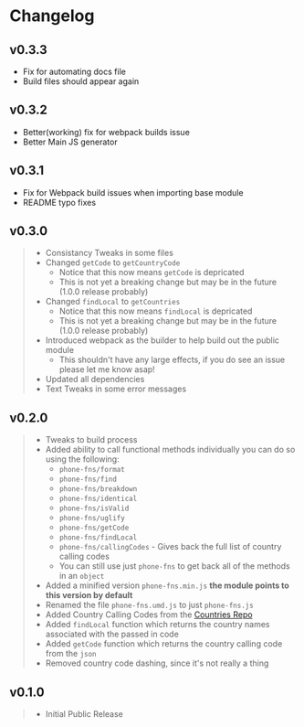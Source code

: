 # Changelog

## v0.3.3

- Fix for automating docs file
- Build files should appear again

## v0.3.2

- Better(working) fix for webpack builds issue
- Better Main JS generator

## v0.3.1

- Fix for Webpack build issues when importing base module
- README typo fixes

## v0.3.0

> - Consistancy Tweaks in some files
> - Changed `getCode` to `getCountryCode`
>   - Notice that this now means `getCode` is depricated
>   - This is not yet a breaking change but may be in the future (1.0.0 release probably)
> - Changed `findLocal` to `getCountries`
>   - Notice that this now means `findLocal` is depricated
>   - This is not yet a breaking change but may be in the future (1.0.0 release probably)
> - Introduced webpack as the builder to help build out the public module
>   - This shouldn't have any large effects, if you do see an issue please let me know asap!
> - Updated all dependencies
> - Text Tweaks in some error messages

## v0.2.0

> - Tweaks to build process
> - Added ability to call functional methods individually you can do so using the following:
>   - `phone-fns/format`
>   - `phone-fns/find`
>   - `phone-fns/breakdown`
>   - `phone-fns/identical`
>   - `phone-fns/isValid`
>   - `phone-fns/uglify`
>   - `phone-fns/getCode`
>   - `phone-fns/findLocal`
>   - `phone-fns/callingCodes` - Gives back the full list of country calling codes
>   - You can still use just `phone-fns` to get back all of the methods in an `object`
> - Added a minified version `phone-fns.min.js` **the module points to this version by default**
> - Renamed the file `phone-fns.umd.js` to just `phone-fns.js`
> - Added Country Calling Codes from the [Countries Repo](https://github.com/mledoze/countries)
> - Added `findLocal` function which returns the country names associated with the passed in code
> - Added `getCode` function which returns the country calling code from the `json`
> - Removed country code dashing, since it's not really a thing

## v0.1.0

> - Initial Public Release